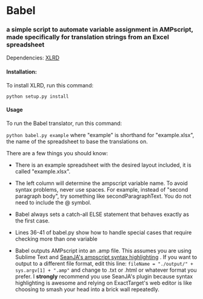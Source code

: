 # Babel
### a simple script to automate variable assignment in AMPscript, made specifically for translation strings from an Excel spreadsheet

Dependencies: [XLRD](http://www.python-excel.org/)

#### Installation:

To install XLRD, run this command:

`python setup.py install`

#### Usage

To run the Babel translator, run this command:

`python babel.py example` where "example" is shorthand for "example.xlsx", the name of the spreadsheet to base the translations on.

There are a few things you should know:

* There is an example spreadsheet with the desired layout included, it is called "example.xlsx".

* The left column will determine the ampscript variable name. To avoid syntax problems, never use spaces. For example, instead of "second paragraph body", try something like secondParagraphText. You do not need to include the @ symbol.

* Babel always sets a catch-all ELSE statement that behaves exactly as the first case.

* Lines 36-41 of babel.py show how to handle special cases that require checking more than one variable

* Babel outputs AMPscript into an .amp file. This assumes you are using Sublime Text and [SeanJA's ampscript syntax highlighting](https://github.com/SeanJA/ampscript-st2 ) . If you want to output to a different file format, edit this line: `fileName = "./output/" + sys.argv[1] + ".amp"` and change to .txt or .html or whatever format you prefer. I __strongly__ recommend you use SeanJA's plugin because syntax highlighting is awesome and relying on ExactTarget's web editor is like choosing to smash your head into a brick wall repeatedly.